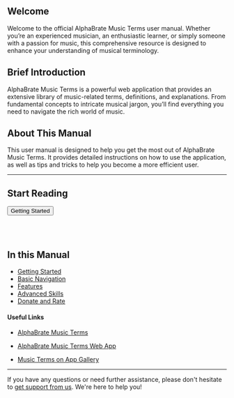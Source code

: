 ## Welcome

Welcome to the official AlphaBrate Music Terms user manual. Whether you’re an experienced musician, an enthusiastic learner, or simply someone with a passion for music, this comprehensive resource is designed to enhance your understanding of musical terminology.

## Brief Introduction

AlphaBrate Music Terms is a powerful web application that provides an extensive library of music-related terms, definitions, and explanations. From fundamental concepts to intricate musical jargon, you’ll find everything you need to navigate the rich world of music.

## About This Manual

This user manual is designed to help you get the most out of AlphaBrate Music Terms. It provides detailed instructions on how to use the application, as well as tips and tricks to help you become a more efficient user.

<hr>

<h2 class="center">Start Reading</h2>

<a href="?article=getting-started" class="center no-margin"><button>Getting Started</button></a>

<br>

<div class="space-break dots" data-height="4"></div>
<br>

## In this Manual

- [Getting Started](?article=getting-started)
- [Basic Navigation](?article=basic-navigation)
- [Features](?article=features)
- [Advanced Skills](?article=adv)
- [Donate and Rate](?article=dr)

#### Useful Links

- [AlphaBrate Music Terms](https://musicterms.github.io?redirect=no-redirect)

- [AlphaBrate Music Terms Web App](https://musicterms.github.io/app)

- [Music Terms on App Gallery](https://alphabrate.github.io/apps/app/music-terms)

<hr>

If you have any questions or need further assistance, please don't hesitate to [get support from us](https://alphabrate.github.io/about/support). We're here to help you!
